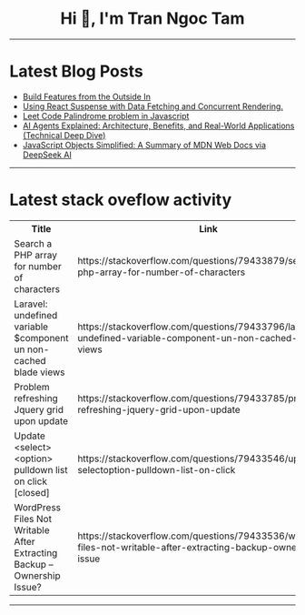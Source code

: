 <h1 align="center">Hi 👋, I'm Tran Ngoc Tam</h1>

---

# Latest Blog Posts 
<!-- BLOG-POST-LIST:START -->
- [Build Features from the Outside In](https://dev.to/railsdesigner/build-features-from-the-outside-in-3b09)
- [Using React Suspense with Data Fetching and Concurrent Rendering.](https://dev.to/melvinprince/using-react-suspense-with-data-fetching-and-concurrent-rendering-3nnh)
- [Leet Code Palindrome problem in Javascript](https://dev.to/sushmeet/leet-code-palindrome-problem-in-javascript-238n)
- [AI Agents Explained: Architecture, Benefits, and Real-World Applications &lpar;Technical Deep Dive&rpar;](https://dev.to/sina14/ai-agents-explained-architecture-benefits-and-real-world-applications-technical-deep-dive-17f5)
- [JavaScript Objects Simplified: A Summary of MDN Web Docs via DeepSeek AI](https://dev.to/agunechemba/javascript-objects-simplified-a-summary-of-mdn-web-docs-via-deepseek-ai-1af4)
<!-- BLOG-POST-LIST:END -->

---

# Latest stack oveflow activity
<table>
  <tr><th>Title</th><th>Link</th></tr>
  <!-- STACKOVERFLOW:START --><tr><td>Search a PHP array for number of characters</td><td>https://stackoverflow.com/questions/79433879/search-a-php-array-for-number-of-characters</td></tr><tr><td>Laravel: undefined variable $component un non-cached blade views</td><td>https://stackoverflow.com/questions/79433796/laravel-undefined-variable-component-un-non-cached-blade-views</td></tr><tr><td>Problem refreshing Jquery grid upon update</td><td>https://stackoverflow.com/questions/79433785/problem-refreshing-jquery-grid-upon-update</td></tr><tr><td>Update &lt;select&gt;&lt;option&gt; pulldown list on click [closed]</td><td>https://stackoverflow.com/questions/79433546/update-selectoption-pulldown-list-on-click</td></tr><tr><td>WordPress Files Not Writable After Extracting Backup – Ownership Issue?</td><td>https://stackoverflow.com/questions/79433536/wordpress-files-not-writable-after-extracting-backup-ownership-issue</td></tr><!-- STACKOVERFLOW:END -->
</table>

---


